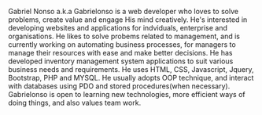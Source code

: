 Gabriel Nonso a.k.a Gabrielonso is a web developer who loves to solve problems, create value and engage His mind creatively.
He's interested in developing websites and applications for indviduals, enterprise and organisations.
He likes to solve probems related to management, and is currently working on automating business processes, for managers to manage their resources with ease and make better decisions.
He has developed inventory management system applications to suit various business needs and requirements.
He uses HTML, CSS, Javascript, Jquery, Bootstrap, PHP and MYSQL. He usually adopts OOP technique, and interact with databases using PDO and stored procedures(when necessary).
Gabrielonso is open to learning new technologies, more efficient ways of doing things, and also values team work.

